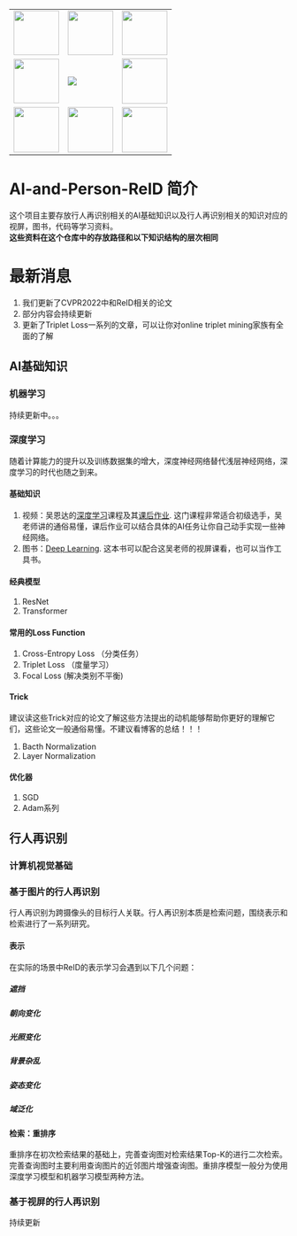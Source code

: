 <table border="0" width="10%">
  <tr>
    <td><img src="https://img1.github.io/tmp/1.jpg" height="80" width="82"></td>
    <td><img src="https://img1.github.io/tmp/2.jpg" height="80" width="82"></td>
    <td><img src="https://img1.github.io/tmp/3.jpg" height="80" width="82"></td>
  </tr>
  <tr>
    <td><img src="https://img1.github.io/tmp/4.jpg" height="80" width="82"></td>
    <td><img src="https://img.shields.io/github/stars/LittleGuoKe/AI-and-Person-ReID?style=social"></td>
    <td><img src="https://img1.github.io/tmp/6.jpg" height="82" width="82"></td>
  </tr>
   <tr>
    <td><img src="https://img1.github.io/tmp/7.jpg" height="82" width="82"></td>
    <td><img src="https://img1.github.io/tmp/8.jpg" height="82" width="82"></td>
    <td><img src="https://img1.github.io/tmp/9.jpg" height="82" width="82"></td>
  </tr>
</table>

# AI-and-Person-ReID 简介
这个项目主要存放行人再识别相关的AI基础知识以及行人再识别相关的知识对应的视屏，图书，代码等学习资料。   
**这些资料在这个仓库中的存放路径和以下知识结构的层次相同**
# 最新消息
1. 我们更新了CVPR2022中和ReID相关的论文
2. 部分内容会持续更新
3. 更新了Triplet Loss一系列的文章，可以让你对online triplet mining家族有全面的了解
## AI基础知识
### 机器学习
持续更新中。。。
### 深度学习
随着计算能力的提升以及训练数据集的增大，深度神经网络替代浅层神经网络，深度学习的时代也随之到来。
#### 基础知识
1. 视频：吴恩达的[深度学习](https://www.bilibili.com/video/BV1FT4y1E74V/?is_story_h5=false&p=1&share_from=ugc&share_medium=iphone&share_plat=ios&share_session_id=F591A1C5-5F72-4145-969E-5EFBA14B4F83&share_source=WEIXIN&share_tag=s_i&timestamp=1665238192&unique_k=Z9oCPZP)课程及其[课后作业](https://github.com/Kulbear/deep-learning-coursera). 这门课程非常适合初级选手，吴老师讲的通俗易懂，课后作业可以结合具体的AI任务让你自己动手实现一些神经网络。
2. 图书：[Deep Learning](https://github.com/janishar/mit-deep-learning-book-pdf). 这本书可以配合这吴老师的视屏课看，也可以当作工具书。
#### 经典模型
1. ResNet
2. Transformer
#### 常用的Loss Function
1. Cross-Entropy Loss （分类任务）
2. Triplet Loss （度量学习）
3. Focal Loss (解决类别不平衡)
#### Trick
建议读这些Trick对应的论文了解这些方法提出的动机能够帮助你更好的理解它们，这些论文一般通俗易懂。不建议看博客的总结！！！
1. Bacth Normalization
2. Layer Normalization

#### 优化器
1. SGD
2. Adam系列

## 行人再识别
### 计算机视觉基础
### 基于图片的行人再识别
行人再识别为跨摄像头的目标行人关联。行人再识别本质是检索问题，围绕表示和检索进行了一系列研究。
#### 表示
在实际的场景中ReID的表示学习会遇到以下几个问题：
##### 遮挡
##### 朝向变化
##### 光照变化
##### 背景杂乱
##### 姿态变化
##### 域泛化
#### 检索：重排序
重排序在初次检索结果的基础上，完善查询图对检索结果Top-K的进行二次检索。完善查询图时主要利用查询图片的近邻图片增强查询图。重排序模型一般分为使用深度学习模型和机器学习模型两种方法。
### 基于视屏的行人再识别

持续更新
